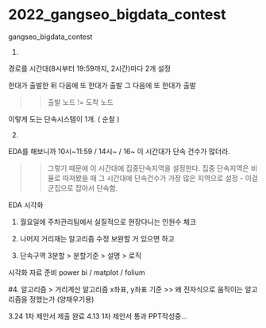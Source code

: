 # 2022_gangseo_bigdata_contest
gangseo_bigdata_contest


1.
경로를 시간대(8시부터 19:59까지, 2시간)마다 2개 설정

한대가 출발한 뒤 다음에 또 한대가 출발
그 다음에 또 한대가 출발

>> 출발 노드 != 도착 노드

이렇게 도는 단속시스템이 1개. ( 순찰 )

2.
EDA를 해보니까 10시~11:59 / 14시~ / 16~ 
이 시간대가 단속 건수가 많더라.
>> 그렇기 때문에 이 시간대에 집중단속지역을 설정한다.
>> 집중 단속지역은 비율로 따져봤을 때 그 시간대에 단속건수가 가장 많은 지역으로 설정 - 이걸 군집으로 잡아서 단속함.

EDA 시각화

1. 월요일에 주차관리팀에서 실질적으로 현장다니는 인원수 체크

2. 나머지 거리재는 알고리즘 수정 보완할 거 있으면 하고

3. 단속구역 3분할 > 분할기준 > 설명 > 로직

시각화 자료 준비
power bi / matplot / folium

#4. 알고리즘 > 거리계산 알고리즘 x좌표, y좌표 기준 >> 왜 진자식으로 움직이는 알고리즘을 정했는가 (양채우기용)

 3.24 1차  제안서 제출 완료
 4.13 1차 제안서 통과 PPT작성중...
